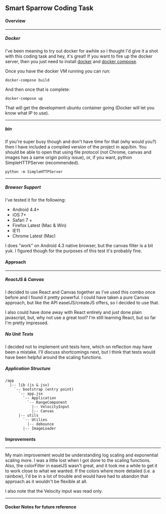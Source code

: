 ## Smart Sparrow Coding Task

#### Overview

-------
##### Docker
I've been meaning to try out docker for awhile so I thought I'd give it a shot with this coding task and hey, it's great! If you want to fire up the docker server, then you just need to install [docker](https://docs.docker.com/installation/) and [docker compose](https://docs.docker.com/compose/install/).

Once you have the docker VM running you can run:

    docker-compose build

And then once that is complete:

    docker-compose up

That will get the development ubuntu container going (Docker will let you know what IP to use).

-------
##### bin

If you're super busy though and don't have time for that (why would you?) then I have included a compiled version of the project in app/bin. You should be able to open that using file protocol (not Chrome, canvas and images has a same origin policy issue), or, if you want, python SimpleHTTPServer (recommended).

    python -m SimpleHTTPServer

------
##### Browser Support

I've tested it for the following:

  - Android 4.4+
  - iOS 7+
  - Safari 7 +
  - Firefox Latest (Mac & Win)
  - IE11
  - Chrome Latest (Mac)

I does "work" on Android 4.3 native browser, but the canvas filter is a bit yuk. I figured though for the purposes of this test it's probably fine.

#### Approach
-----
##### ReactJS & Canvas

I decided to use React and Canvas together as I've used this combo once before and I found it pretty powerful. I could have taken a pure Canvas approach, but like the API easelJS/createJS offers, so I decided to use that.

I also could have done away with React entirely and just done plain javascript, but, why not use a great tool? I'm still learning React, but so far I'm pretty impressed.

##### No Unit Tests
I decided not to implement unit tests here, which on reflection may have been a mistake. I'll discuss shortcomings next, but I think that tests would have been helpful around the scaling functions.

##### Application Structure

    /app
      |-- lib (js & jsx)
        `-- bootstrap (entry point)
          `-- app.jsx
            `-- Application
              `-- RangeComponent
                |-- VelocityInput
                |-- Canvas
          |-- utils
            `-- Utilies
              |-- debounce
            |-- ImageLoader



#### Improvements
-----
My main improvement would be understanding log scaling and exponential scaling more. I was a little lost when I got done to the scaling functions. Also, the colorFilter in easelJS wasn't great, and it took me a while to get it to work close to what we wanted. If the colors where more detailed (i.e. a rainbow), I'd be in a lot of trouble and would have had to abandon that approach as it wouldn't be flexible at all.

I also note that the Velocity input was read only.

-----
#### Docker Notes for future reference
